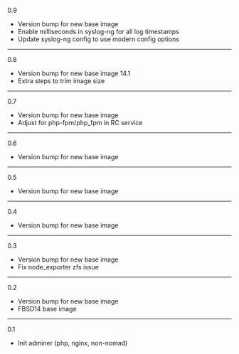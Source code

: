 0.9

* Version bump for new base image
* Enable milliseconds in syslog-ng for all log timestamps
* Update syslog-ng config to use modern config options

---

0.8

* Version bump for new base image 14.1
* Extra steps to trim image size

---

0.7

* Version bump for new base image
* Adjust for php-fpm/php_fpm in RC service

---

0.6

* Version bump for new base image

---

0.5

* Version bump for new base image

---

0.4

* Version bump for new base image

---

0.3

* Version bump for new base image
* Fix node_exporter zfs issue

---

0.2

* Version bump for new base image
* FBSD14 base image

---

0.1

* Init adminer (php, nginx, non-nomad)
